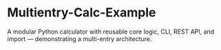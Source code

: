 # Multientry-Calc-Example
A modular Python calculator with reusable core logic, CLI, REST API, and import — demonstrating a multi-entry architecture.
